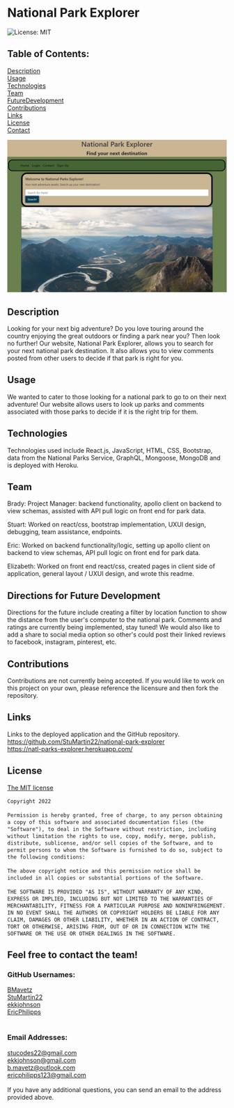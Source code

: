 # National Park Explorer
  ![License: MIT](https://img.shields.io/badge/License-MIT-yellow.svg)<br>
  ## Table of Contents:
  [Description](#description)<br>
  [Usage](#usage)<br>
  [Technologies](#technologies)<br>
  [Team](#Team)<br>
  [FutureDevelopment](#Directions)<br>
  [Contributions](#contributions)<br>
  [Links](#Links)<br>
  [License](#license)<br>
  [Contact](#Contact)<br>

![Screen Shot 2022-05-05 at 1 33 09 PM](./client/public/images/National_parks_screenshot.JPG/)

## Description

Looking for your next big adventure? Do you love touring around the country enjoying the great outdoors or finding a park near you? Then look no further! Our website, National Park Explorer, allows you to search for your next national park destination. It also allows you to view comments posted from other users to decide if that park is right for you. 
<br>

## Usage 
We wanted to cater to those looking for a national park to go to on their next adventure! Our website allows users to look up parks and comments associated with those parks to decide if it is the right trip for them. 
<br>

## Technologies
Technologies used include React.js, JavaScript, HTML, CSS, Bootstrap, data from the National Parks Service, GraphQL, Mongoose, MongoDB and is deployed with Heroku. 
<br> 

## Team
Brady: Project Manager: backend functionality, apollo client on backend to view schemas, assisted with API pull logic on front end for park data.

Stuart: Worked on react/css, bootstrap implementation, UXUI design, debugging, team assistance, endpoints.

Eric: Worked on backend functionality/logic, setting up apollo client on backend to view schemas, API pull logic on front end for park data.

Elizabeth: Worked on front end react/css, created pages in client side of application, general layout / UXUI design, and wrote this readme. 
<br>

## Directions for Future Development

Directions for the future include creating a filter by location function to show the distance from the user's computer to the national park. Comments and ratings are currently being implemented, stay tuned! We would also like to add a share to social media option so other's could post their linked reviews to facebook, instagram, pinterest, etc. 
<br>

## Contributions

Contributions are not currently being accepted. If you would like to work on this project on your own, please reference the licensure and then fork the repository.<br>

## Links
Links to the deployed application and the GitHub repository. <br>
https://github.com/StuMartin22/national-park-explorer <br>
https://natl-parks-explorer.herokuapp.com/ <br>

## License

  [The MIT license](https://opensource.org/licenses/MIT)
  
    Copyright 2022
    
    Permission is hereby granted, free of charge, to any person obtaining a copy of this software and associated documentation files (the "Software"), to deal in the Software without restriction, including without limitation the rights to use, copy, modify, merge, publish, distribute, sublicense, and/or sell copies of the Software, and to permit persons to whom the Software is furnished to do so, subject to the following conditions:
    
    The above copyright notice and this permission notice shall be included in all copies or substantial portions of the Software.
    
    THE SOFTWARE IS PROVIDED "AS IS", WITHOUT WARRANTY OF ANY KIND, EXPRESS OR IMPLIED, INCLUDING BUT NOT LIMITED TO THE WARRANTIES OF MERCHANTABILITY, FITNESS FOR A PARTICULAR PURPOSE AND NONINFRINGEMENT. IN NO EVENT SHALL THE AUTHORS OR COPYRIGHT HOLDERS BE LIABLE FOR ANY CLAIM, DAMAGES OR OTHER LIABILITY, WHETHER IN AN ACTION OF CONTRACT, TORT OR OTHERWISE, ARISING FROM, OUT OF OR IN CONNECTION WITH THE SOFTWARE OR THE USE OR OTHER DEALINGS IN THE SOFTWARE.

  ## Feel free to contact the team!
  
  ### GitHub Usernames: 
  [BMavetz](www.github.com/BMavetz) <br>
  [StuMartin22](www.github.com/StuMartin22) <br>
  [ekkjohnson](www.github.com/ekkjohnson) <br>
  [EricPhilipps](www.github.com/EricPhilipps) <br>
  <br>

  ### Email Addresses: 
  stucodes22@gmail.com <br>
  ekkjohnson@gmail.com <br> 
  b.mavetz@outlook.com <br>
  ericphilipps123@gmail.com <br>
  <br>
  If you have any additional questions, you can send an email to the address provided above.